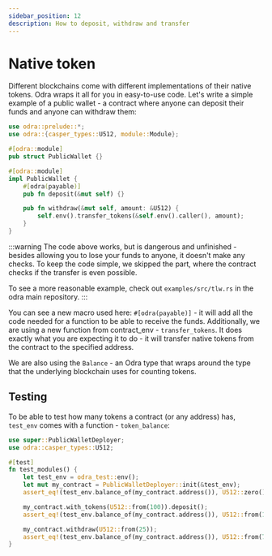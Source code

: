 ```yaml
---
sidebar_position: 12
description: How to deposit, withdraw and transfer
---
```


# Native token
Different blockchains come with different implementations of their native tokens. Odra wraps it all for you
in easy-to-use code. Let's write a simple example of a public wallet - a contract where anyone can deposit
their funds and anyone can withdraw them:

```rust title="examples/src/features/native_token.rs"
use odra::prelude::*;
use odra::{casper_types::U512, module::Module};

#[odra::module]
pub struct PublicWallet {}

#[odra::module]
impl PublicWallet {
    #[odra(payable)]
    pub fn deposit(&mut self) {}

    pub fn withdraw(&mut self, amount: &U512) {
        self.env().transfer_tokens(&self.env().caller(), amount);
    }
}
```

:::warning
The code above works, but is dangerous and unfinished - besides allowing you to lose your funds to anyone, it doesn't make
any checks. To keep the code simple, we skipped the part, where the contract checks if the transfer is
even possible.

To see a more reasonable example, check out `examples/src/tlw.rs` in the odra main repository.
:::

You can see a new macro used here: `#[odra(payable)]` - it will add all the code needed for a function to
be able to receive the funds. Additionally, we are using a new function from contract_env - `transfer_tokens`.
It does exactly what you are expecting it to do - it will transfer native tokens from the contract to the
specified address.

We are also using the `Balance` - an Odra type that wraps around the type that the underlying blockchain uses
for counting tokens.

## Testing
To be able to test how many tokens a contract (or any address) has, `test_env` comes with a function -
`token_balance`:

```rust title="examples/src/features/native_token.rs"
use super::PublicWalletDeployer;
use odra::casper_types::U512;

#[test]
fn test_modules() {
    let test_env = odra_test::env();
    let mut my_contract = PublicWalletDeployer::init(&test_env);
    assert_eq!(test_env.balance_of(my_contract.address()), U512::zero());

    my_contract.with_tokens(U512::from(100)).deposit();
    assert_eq!(test_env.balance_of(my_contract.address()), U512::from(100));

    my_contract.withdraw(U512::from(25));
    assert_eq!(test_env.balance_of(my_contract.address()), U512::from(75));
}
```
